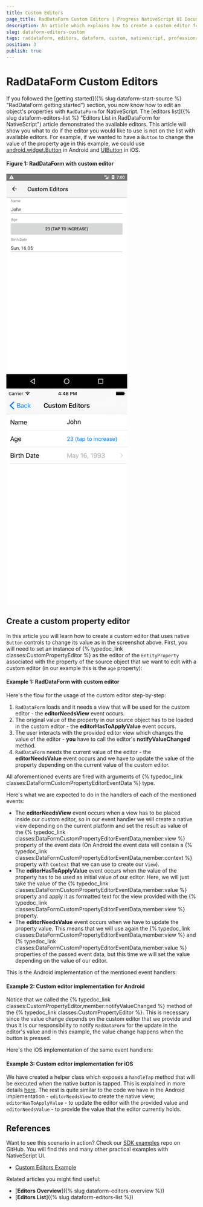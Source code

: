 ```yaml
---
title: Custom Editors
page_title: RadDataForm Custom Editors | Progress NativeScript UI Documentation
description: An article which explains how to create a custom editor for RadDataForm for NativeScript.
slug: dataform-editors-custom
tags: raddataform, editors, dataform, custom, nativescript, professional, ui
position: 3
publish: true
---
```


# RadDataForm Custom Editors

If you followed the [getting started]({% slug dataform-start-source %} "RadDataForm getting started") section, you now know how to edit an object's properties with `RadDataForm` for NativeScript. The [editors list]({% slug dataform-editors-list %} "Editors List in RadDataForm for NativeScript") article demonstrated the available editors. This article will show you what to do if the editor you would like to use is not on the list with available editors. For example, if we wanted to have a `Button` to change the value of the property age in this example, we could use <a href="https://developer.android.com/reference/android/widget/Button.html" target="_blank">android.widget.Button</a> in Android and <a href="https://developer.apple.com/reference/uikit/uiview" target="_blank">UIButton</a> in iOS. 

#### Figure 1: RadDataForm with custom editor

![NativeScriptUI-DataForm-Custom-Editors-Android](../../../img/ns_ui/dataform-editors-custom-android.png "Custom Editors in RadDataForm in Android") ![NativeScriptUI-DataForm-Custom-Editors-iOS](../../../img/ns_ui/dataform-editors-custom-ios.png "Custom Editors in RadDataForm in iOS")

## Create a custom property editor

In this article you will learn how to create a custom editor that uses native `Button` controls to change its value as in the screenshot above. First, you will need to set an instance of {% typedoc_link classes:CustomPropertyEditor %} as the editor of the `EntityProperty` associated with the property of the source object that we want to edit with a custom editor (in our example this is the `age` property): 

#### Example 1: RadDataForm with custom editor

<snippet id='dataform-editor-custom-xml'/>

Here's the flow for the usage of the custom editor step-by-step:

1. `RadDataForm` loads and it needs a view that will be used for the custom editor - the **editorNeedsView** event occurs.
2. The original value of the property in our source object has to be loaded in the custom editor - the **editorHasToApplyValue** event occurs.
3. The user interacts with the provided editor view which changes the value of the editor - **you** have to call the editor's **notifyValueChanged** method.
4. `RadDataForm` needs the current value of the editor - the **editorNeedsValue** event occurs and we have to update the value of the property depending on the current value of the custom editor.

All aforementioned events are fired with arguments of {% typedoc_link classes:DataFormCustomPropertyEditorEventData %} type.

Here's what we are expected to do in the handlers of each of the mentioned events:

- The **editorNeedsView** event occurs when a view has to be placed inside our custom editor, so in our event handler we will create a native view depending on the current platform and set the result as value of the {% typedoc_link classes:DataFormCustomPropertyEditorEventData,member:view %} property of the event data (On Android the event data will contain a {% typedoc_link classes:DataFormCustomPropertyEditorEventData,member:context %} property with `Context` that we can use to create our `View`).
- The **editorHasToApplyValue** event occurs when the value of the property has to be used as initial value of our editor. Here, we will just take the value of the {% typedoc_link classes:DataFormCustomPropertyEditorEventData,member:value %} property and apply it as formatted text for the view provided with the {% typedoc_link classes:DataFormCustomPropertyEditorEventData,member:view %} property.
- The **editorNeedsValue** event occurs when we have to update the property value. This means that we will use again the {% typedoc_link classes:DataFormCustomPropertyEditorEventData,member:view %} and {% typedoc_link classes:DataFormCustomPropertyEditorEventData,member:value %} properties of the passed event data, but this time we will set the value depending on the value of our editor. 

This is the Android implementation of the mentioned event handlers:

#### Example 2: Custom editor implementation for Android

<snippet id='dataform-custom-editors-android'/>

Notice that we called the {% typedoc_link classes:CustomPropertyEditor,member:notifyValueChanged %} method of the {% typedoc_link classes:CustomPropertyEditor %}. This is necessary since the value change depends on the custom editor that we provide and thus it is our responsibility to notify `RadDataForm` for the update in the editor's value and in this example, the value change happens when the button is pressed. 

Here's the iOS implementation of the same event handlers:

#### Example 3: Custom editor implementation for iOS

<snippet id='dataform-custom-editors-ios'/>

We have created a helper class which exposes a `handleTap` method that will be executed when the native button is tapped. This is explained in more details <a href="https://docs.nativescript.org/runtimes/ios/how-to/ObjC-Subclassing#typescript-support" target="_blank">here</a>. The rest is quite similar to the code we have in the Android implementation - `editorNeedsView` to create the native view; `editorHasToApplyValue` - to update the editor with the provided value and `editorNeedsValue` - to provide the value that the editor currently holds.

## References

Want to see this scenario in action?
Check our [SDK examples](https://github.com/telerik/nativescript-ui-samples) repo on GitHub. You will find this and many other practical examples with NativeScript UI.

* [Custom Editors Example](https://github.com/telerik/nativescript-ui-samples/tree/master/dataform/app/examples/editors/custom-editors)

Related articles you might find useful:

* [**Editors Overview**]({% slug dataform-editors-overview %})
* [**Editors List**]({% slug dataform-editors-list %})

